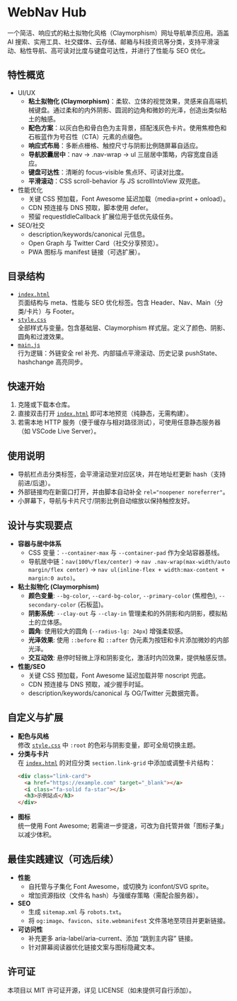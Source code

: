 # WebNav Hub

一个简洁、响应式的粘土拟物化风格（Claymorphism）网址导航单页应用。涵盖 AI 搜索、实用工具、社交媒体、云存储、邮箱与科技资讯等分类，支持平滑滚动、粘性导航、高可读对比度与键盘可达性，并进行了性能与 SEO 优化。

## 特性概览

- UI/UX
  - **粘土拟物化 (Claymorphism)**：柔软、立体的视觉效果，灵感来自高端机械键盘。通过柔和的内外阴影、圆润的边角和微妙的光泽，创造出类似粘土的触感。
  - **配色方案**：以灰白色和骨白色为主背景，搭配浅灰色卡片。使用焦橙色和石板蓝作为号召性（CTA）元素的点缀色。
  - **响应式布局**：多断点栅格、触控尺寸与阴影比例随屏幕自适应。
  - **导航胶囊居中**：nav → .nav-wrap → ul 三层居中策略，内容宽度自适应。
  - **键盘可达性**：清晰的 focus-visible 焦点环、可读对比度。
  - **平滑滚动**：CSS scroll-behavior 与 JS scrollIntoView 双兜底。
- 性能优化
  - 关键 CSS 预加载，Font Awesome 延迟加载（media=print + onload）。
  - CDN 预连接与 DNS 预取，脚本使用 defer。
  - 预留 requestIdleCallback 扩展位用于低优先级任务。
- SEO/社交
  - description/keywords/canonical 元信息。
  - Open Graph 与 Twitter Card（社交分享预览）。
  - PWA 图标与 manifest 链接（可选扩展）。

## 目录结构

- [`index.html`](index.html:1)  
  页面结构与 meta、性能与 SEO 优化标签。包含 Header、Nav、Main（分类/卡片）与 Footer。
- [`style.css`](style.css:1)  
  全部样式与变量。包含基础层、Claymorphism 样式层。定义了颜色、阴影、圆角和过渡效果。
- [`main.js`](main.js:1)  
  行为逻辑：外链安全 rel 补充、内部锚点平滑滚动、历史记录 pushState、hashchange 高亮同步。

## 快速开始

1. 克隆或下载本仓库。
2. 直接双击打开 [`index.html`](index.html:1) 即可本地预览（纯静态，无需构建）。
3. 若需本地 HTTP 服务（便于缓存与相对路径测试），可使用任意静态服务器（如 VSCode Live Server）。

## 使用说明

- 导航栏点击分类标签，会平滑滚动至对应区块，并在地址栏更新 hash（支持前进/后退）。
- 外部链接均在新窗口打开，并由脚本自动补全 `rel="noopener noreferrer"`。
- 小屏幕下，导航与卡片尺寸/阴影比例自动缩放以保持触控友好。

## 设计与实现要点

- **容器与居中体系**
  - CSS 变量：`--container-max` 与 `--container-pad` 作为全站容器基线。
  - 导航居中链：`nav(100%/flex/center)` → `nav .nav-wrap(max-width/auto margin/flex center)` → `nav ul(inline-flex + width:max-content + margin:0 auto)`。
- **粘土拟物化 (Claymorphism)**
  - **颜色变量**: `--bg-color`, `--card-bg-color`, `--primary-color` (焦橙色), `--secondary-color` (石板蓝)。
  - **阴影系统**: `--clay-out` 与 `--clay-in` 管理柔和的外阴影和内阴影，模拟粘土的立体感。
  - **圆角**: 使用较大的圆角 (`--radius-lg: 24px`) 增强柔软感。
  - **光泽效果**: 使用 `::before` 和 `::after` 伪元素为按钮和卡片添加微妙的内部光泽。
  - **交互动效**: 悬停时轻微上浮和阴影变化，激活时内凹效果，提供触感反馈。
- **性能/SEO**
  - 关键 CSS 预加载，Font Awesome 延迟加载并带 noscript 兜底。
  - CDN 预连接与 DNS 预取，减少握手时延。
  - description/keywords/canonical 与 OG/Twitter 元数据完善。

## 自定义与扩展

- **配色与风格**  
  修改 [`style.css`](style.css:1) 中 `:root` 的色彩与阴影变量，即可全局切换主题。
- **分类与卡片**  
  在 [`index.html`](index.html:70) 的对应分类 `section.link-grid` 中添加或调整卡片结构：
  ```html
  <div class="link-card">
    <a href="https://example.com" target="_blank"></a>
    <i class="fa-solid fa-star"></i>
    <h3>示例站点</h3>
  </div>
  ```
- **图标**  
  统一使用 Font Awesome; 若需进一步提速，可改为自托管并做「图标子集」以减少体积。

## 最佳实践建议（可选后续）

- **性能**
  - 自托管与子集化 Font Awesome，或切换为 iconfont/SVG sprite。
  - 增加资源指纹（文件名 hash）与强缓存策略（需配合服务器）。
- **SEO**
  - 生成 `sitemap.xml` 与 `robots.txt`。
  - 将 `og:image`、`favicon`、`site.webmanifest` 文件落地至项目并更新链接。
- **可访问性**
  - 补充更多 aria-label/aria-current、添加 “跳到主内容” 链接。
  - 针对屏幕阅读器优化链接文案与图标隐藏文本。

## 许可证

本项目以 MIT 许可证开源，详见 LICENSE（如未提供可自行添加）。
